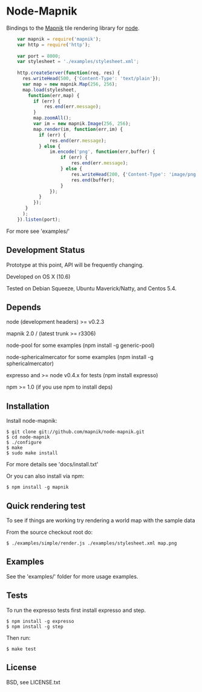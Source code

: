 
# Node-Mapnik
      
  Bindings to the [Mapnik](http://mapnik.org) tile rendering library for [node](http://nodejs.org).
  
```js
    var mapnik = require('mapnik');
    var http = require('http');
    
    var port = 8000;
    var stylesheet = './examples/stylesheet.xml';
    
    http.createServer(function(req, res) {
      res.writeHead(500, {'Content-Type': 'text/plain'});
      var map = new mapnik.Map(256, 256);
      map.load(stylesheet,
        function(err,map) {
          if (err) {
              res.end(err.message);
          }
          map.zoomAll();
          var im = new mapnik.Image(256, 256);
          map.render(im, function(err,im) {
            if (err) {
                res.end(err.message);
            } else {
                im.encode('png', function(err,buffer) {
                    if (err) {
                        res.end(err.message);
                    } else {
                        res.writeHead(200, {'Content-Type': 'image/png'});
                        res.end(buffer);
                    }
                });
            }
          });
       }
      );
    }).listen(port);
```

  For more see 'examples/'


## Development Status
  
  Prototype at this point, API will be frequently changing.
  
  Developed on OS X (10.6)
  
  Tested on Debian Squeeze, Ubuntu Maverick/Natty, and Centos 5.4.
  

## Depends

  node (development headers) >= v0.2.3
  
  mapnik 2.0 / (latest trunk >= r3306)
  
  node-pool for some examples (npm install -g generic-pool)
 
  node-sphericalmercator for some examples (npm install -g sphericalmercator)
  
  expresso and >= node v0.4.x for tests (npm install expresso)
  
  npm >= 1.0 (if you use npm to install deps)


## Installation
  
  Install node-mapnik:
  
    $ git clone git://github.com/mapnik/node-mapnik.git
    $ cd node-mapnik
    $ ./configure
    $ make
    $ sudo make install

  For more details see 'docs/install.txt'

  Or you can also install via npm:
  
    $ npm install -g mapnik


## Quick rendering test

  To see if things are working try rendering a world map with the sample data
  
  From the source checkout root do:
  
    $ ./examples/simple/render.js ./examples/stylesheet.xml map.png

  
## Examples

  See the 'examples/' folder for more usage examples.


## Tests

  To run the expresso tests first install expresso and step.
  
    $ npm install -g expresso
    $ npm install -g step
  
  Then run:
  
    $ make test


## License

  BSD, see LICENSE.txt